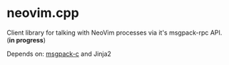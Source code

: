 # neovim.cpp

Client library for talking with NeoVim processes via it's msgpack-rpc API. (**in progress**)

Depends on: [msgpack-c](https://github.com/msgpack/msgpack-c) and Jinja2
